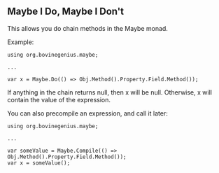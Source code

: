 ﻿Maybe I Do, Maybe I Don't
---------

This allows you do chain methods in the Maybe monad.

Example:

    using org.bovinegenius.maybe;
    
    ...
    
    var x = Maybe.Do(() => Obj.Method().Property.Field.Method());

If anything in the chain returns null, then x will be null. Otherwise, x will contain the value of the expression.

You can also precompile an expression, and call it later:

    using org.bovinegenius.maybe;
    
    ...
    
    var someValue = Maybe.Compile(() => Obj.Method().Property.Field.Method());
    var x = someValue();
